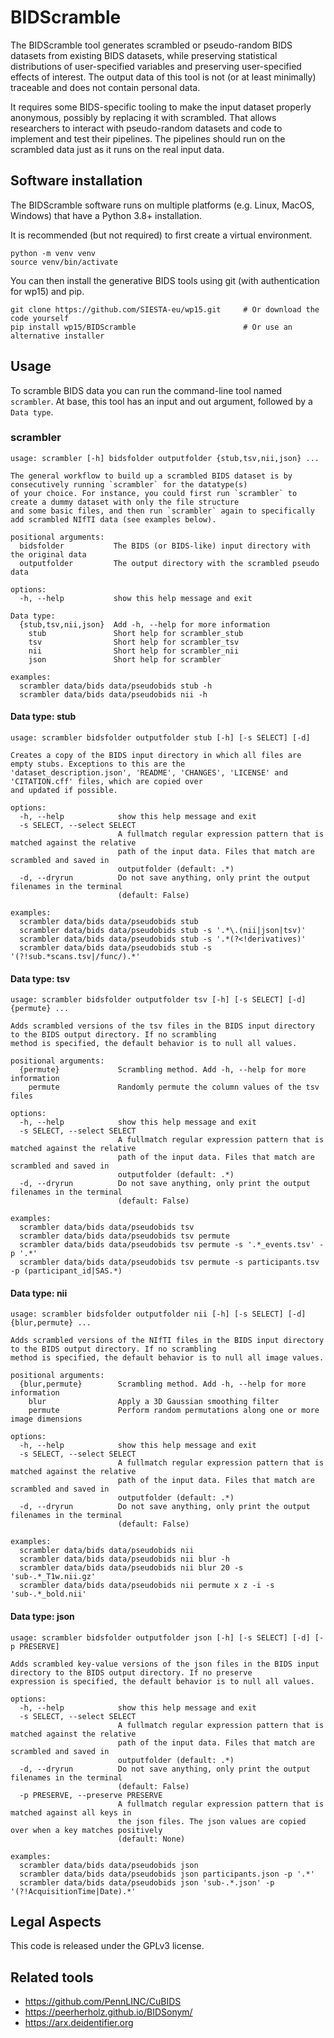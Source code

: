 # BIDScramble

The BIDScramble tool generates scrambled or pseudo-random BIDS datasets from existing BIDS datasets, while preserving statistical distributions of user-specified variables and preserving user-specified effects of interest. The output data of this tool is not (or at least minimally) traceable and does not contain personal data.

It requires some BIDS-specific tooling to make the input dataset properly anonymous, possibly by replacing it with scrambled. That allows researchers to interact with pseudo-random datasets and code to implement and test their pipelines. The pipelines should run on the scrambled data just as it runs on the real input data.

## Software installation

The BIDScramble software runs on multiple platforms (e.g. Linux, MacOS, Windows) that have a Python 3.8+ installation.

It is recommended (but not required) to first create a virtual environment.

```console
python -m venv venv
source venv/bin/activate
```

You can then install the generative BIDS tools using git (with authentication for wp15) and pip.

```console
git clone https://github.com/SIESTA-eu/wp15.git     # Or download the code yourself
pip install wp15/BIDScramble                        # Or use an alternative installer
```

## Usage

To scramble BIDS data you can run the command-line tool named ``scrambler``. At base, this tool has an input and out argument, followed by a ``Data type``.

### scrambler

```
usage: scrambler [-h] bidsfolder outputfolder {stub,tsv,nii,json} ...

The general workflow to build up a scrambled BIDS dataset is by consecutively running `scrambler` for the datatype(s)
of your choice. For instance, you could first run `scrambler` to create a dummy dataset with only the file structure
and some basic files, and then run `scrambler` again to specifically add scrambled NIfTI data (see examples below).

positional arguments:
  bidsfolder           The BIDS (or BIDS-like) input directory with the original data
  outputfolder         The output directory with the scrambled pseudo data

options:
  -h, --help           show this help message and exit

Data type:
  {stub,tsv,nii,json}  Add -h, --help for more information
    stub               Short help for scrambler_stub
    tsv                Short help for scrambler_tsv
    nii                Short help for scrambler_nii
    json               Short help for scrambler

examples:
  scrambler data/bids data/pseudobids stub -h
  scrambler data/bids data/pseudobids nii -h
```

#### Data type: stub

```
usage: scrambler bidsfolder outputfolder stub [-h] [-s SELECT] [-d]

Creates a copy of the BIDS input directory in which all files are empty stubs. Exceptions to this are the
'dataset_description.json', 'README', 'CHANGES', 'LICENSE' and 'CITATION.cff' files, which are copied over
and updated if possible.

options:
  -h, --help            show this help message and exit
  -s SELECT, --select SELECT
                        A fullmatch regular expression pattern that is matched against the relative
                        path of the input data. Files that match are scrambled and saved in
                        outputfolder (default: .*)
  -d, --dryrun          Do not save anything, only print the output filenames in the terminal
                        (default: False)

examples:
  scrambler data/bids data/pseudobids stub
  scrambler data/bids data/pseudobids stub -s '.*\.(nii|json|tsv)'
  scrambler data/bids data/pseudobids stub -s '.*(?<!derivatives)'
  scrambler data/bids data/pseudobids stub -s '(?!sub.*scans.tsv|/func/).*'
```

#### Data type: tsv

```
usage: scrambler bidsfolder outputfolder tsv [-h] [-s SELECT] [-d] {permute} ...

Adds scrambled versions of the tsv files in the BIDS input directory to the BIDS output directory. If no scrambling
method is specified, the default behavior is to null all values.

positional arguments:
  {permute}             Scrambling method. Add -h, --help for more information
    permute             Randomly permute the column values of the tsv files

options:
  -h, --help            show this help message and exit
  -s SELECT, --select SELECT
                        A fullmatch regular expression pattern that is matched against the relative
                        path of the input data. Files that match are scrambled and saved in
                        outputfolder (default: .*)
  -d, --dryrun          Do not save anything, only print the output filenames in the terminal
                        (default: False)

examples:
  scrambler data/bids data/pseudobids tsv
  scrambler data/bids data/pseudobids tsv permute
  scrambler data/bids data/pseudobids tsv permute -s '.*_events.tsv' -p '.*'
  scrambler data/bids data/pseudobids tsv permute -s participants.tsv -p (participant_id|SAS.*)
```

#### Data type: nii

```
usage: scrambler bidsfolder outputfolder nii [-h] [-s SELECT] [-d] {blur,permute} ...

Adds scrambled versions of the NIfTI files in the BIDS input directory to the BIDS output directory. If no scrambling
method is specified, the default behavior is to null all image values.

positional arguments:
  {blur,permute}        Scrambling method. Add -h, --help for more information
    blur                Apply a 3D Gaussian smoothing filter
    permute             Perform random permutations along one or more image dimensions

options:
  -h, --help            show this help message and exit
  -s SELECT, --select SELECT
                        A fullmatch regular expression pattern that is matched against the relative
                        path of the input data. Files that match are scrambled and saved in
                        outputfolder (default: .*)
  -d, --dryrun          Do not save anything, only print the output filenames in the terminal
                        (default: False)

examples:
  scrambler data/bids data/pseudobids nii
  scrambler data/bids data/pseudobids nii blur -h
  scrambler data/bids data/pseudobids nii blur 20 -s 'sub-.*_T1w.nii.gz'
  scrambler data/bids data/pseudobids nii permute x z -i -s 'sub-.*_bold.nii'
```

#### Data type: json

```
usage: scrambler bidsfolder outputfolder json [-h] [-s SELECT] [-d] [-p PRESERVE]

Adds scrambled key-value versions of the json files in the BIDS input directory to the BIDS output directory. If no preserve
expression is specified, the default behavior is to null all values.

options:
  -h, --help            show this help message and exit
  -s SELECT, --select SELECT
                        A fullmatch regular expression pattern that is matched against the relative
                        path of the input data. Files that match are scrambled and saved in
                        outputfolder (default: .*)
  -d, --dryrun          Do not save anything, only print the output filenames in the terminal
                        (default: False)
  -p PRESERVE, --preserve PRESERVE
                        A fullmatch regular expression pattern that is matched against all keys in
                        the json files. The json values are copied over when a key matches positively
                        (default: None)

examples:
  scrambler data/bids data/pseudobids json
  scrambler data/bids data/pseudobids json participants.json -p '.*'
  scrambler data/bids data/pseudobids json 'sub-.*.json' -p '(?!AcquisitionTime|Date).*'
```

## Legal Aspects

This code is released under the GPLv3 license.

## Related tools

- https://github.com/PennLINC/CuBIDS
- https://peerherholz.github.io/BIDSonym/
- https://arx.deidentifier.org
